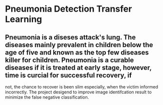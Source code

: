 # Pneumonia Detection Transfer Learning
## Pneumonia is a diseses attack's lung. The diseases mainly prevalent in children below the age of five and known as the top few diseases killer for children. Pneumonia is a curable diseases if it is treated at early stage, however, time is curcial for successful recovery, if
not, the chance to recover is been slim especially, when the victim informed incorrectly.
The project desigend to improve image identifcation result to minimize the false negative classification.
